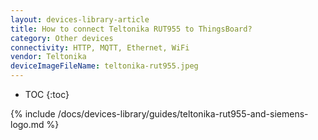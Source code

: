 ```yaml
---
layout: devices-library-article
title: How to connect Teltonika RUT955 to ThingsBoard?
category: Other devices
connectivity: HTTP, MQTT, Ethernet, WiFi
vendor: Teltonika
deviceImageFileName: teltonika-rut955.jpeg
---
```



* TOC
{:toc}

{% include /docs/devices-library/guides/teltonika-rut955-and-siemens-logo.md %}